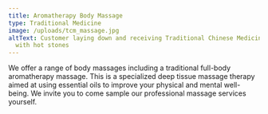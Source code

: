 ```yaml
---
title: Aromatherapy Body Massage
type: Traditional Medicine
image: /uploads/tcm_massage.jpg
altText: Customer laying down and receiving Traditional Chinese Medicine therapy
  with hot stones
---
```


We offer a range of body massages including a traditional full-body aromatherapy massage. This is a specialized deep tissue massage therapy aimed at using essential oils to improve your physical and mental well-being. We invite you to come sample our professional massage services yourself.

